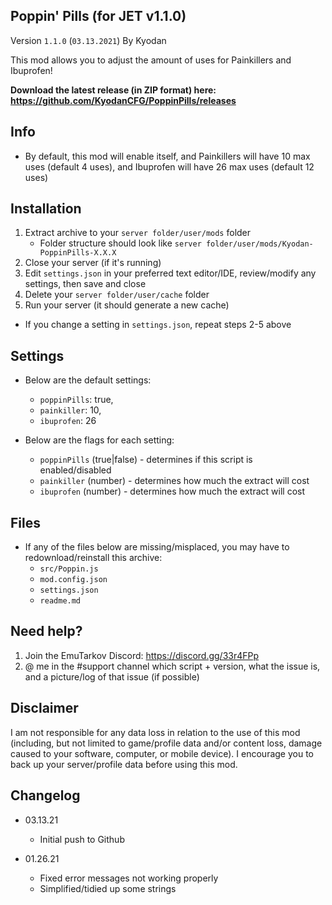 Poppin' Pills (for JET v1.1.0)
----------------
Version `1.1.0` (`03.13.2021`)
By Kyodan

This mod allows you to adjust the amount of uses for Painkillers and Ibuprofen!

**Download the latest release (in ZIP format) here: https://github.com/KyodanCFG/PoppinPills/releases**

## Info

- By default, this mod will enable itself, and Painkillers will have 10 max uses (default 4 uses), and Ibuprofen will have 26 max uses (default 12 uses)

## Installation

1. Extract archive to your `server folder/user/mods` folder 
    * Folder structure should look like `server folder/user/mods/Kyodan-PoppinPills-X.X.X`
2. Close your server (if it's running)
3. Edit `settings.json` in your preferred text editor/IDE, review/modify any settings, then save and close
4. Delete your `server folder/user/cache` folder
5. Run your server (it should generate a new cache)

* If you change a setting in `settings.json`, repeat steps 2-5 above

## Settings

- Below are the default settings:
    * `poppinPills`: true,
    * `painkiller`: 10,
    * `ibuprofen`: 26

- Below are the flags for each setting:
    * `poppinPills` (true|false)            - determines if this script is enabled/disabled
    * `painkiller` (number)                 - determines how much the extract will cost
    * `ibuprofen` (number)                  - determines how much the extract will cost

## Files

- If any of the files below are missing/misplaced, you may have to redownload/reinstall this archive:
    * `src/Poppin.js`
    * `mod.config.json`
    * `settings.json`
    * `readme.md`

## Need help?

1. Join the EmuTarkov Discord: https://discord.gg/33r4FPp
2. @ me in the #support channel which script + version, what the issue is, and a picture/log of that issue (if possible)

## Disclaimer

I am not responsible for any data loss in relation to the use of this mod (including, but not limited to game/profile data and/or content loss, damage caused to your software, computer, or mobile device). I encourage you to back up your server/profile data before using this mod.

## Changelog

- 03.13.21
    * Initial push to Github
	
- 01.26.21
    * Fixed error messages not working properly
    * Simplified/tidied up some strings